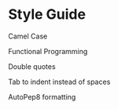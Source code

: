 # Style Guide

Camel Case

Functional Programming

Double quotes

Tab to indent instead of spaces

AutoPep8 formatting
